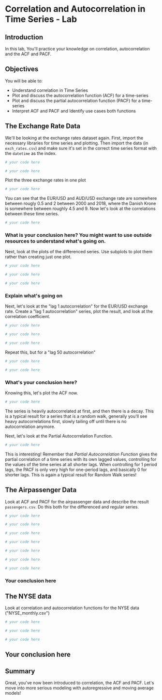 
# Correlation and Autocorrelation in Time Series - Lab

## Introduction

In this lab, You'll practice your knowledge on correlation, autocorrelation and the ACF and PACF.

## Objectives

You will be able to:
- Understand correlation in Time Series
- Plot and discuss the autocorrelation function (ACF) for a time-series 
- Plot and discuss the partial autocorrelation function (PACF) for a time-series 
- Interpret ACF and PACF and Identify use cases both functions

## The Exchange Rate Data

We'll be looking at the exchange rates dataset again. First, import the necessary libraries for time series and plotting. Then import the data (in `exch_rates.csv`) and make sure it's set in the correct time series format with the `datetime` as the index.


```python
# your code here
```


```python
# your code here
```

Plot the three exchange rates in one plot


```python
# your code here
```

You can see that the EUR/USD and AUD/USD exchange rate are somewhere between rougly 0.5 and 2 between 2000 and 2018, where the Danish Krone is somewhere between roughly 4.5 and 9. Now let's look at the correlations between these time series.


```python
# your code here
```

### What is your conclusion here? You might want to use outside resources to understand what's going on.

Next, look at the plots of the differenced series. Use subplots to plot them rather than creating just one plot.


```python
# your code here
```


```python
# your code here
```


```python
# your code here
```

### Explain what's going on

Next, let's look at the "lag 1 autocorrelation" for the EUR/USD exchange rate. Create a "lag 1 autocorrelation" series, plot the result, and look at the correlation coefficient.


```python
# your code here
```


```python
# your code here
```


```python
# your code here
```

Repeat this, but for a "lag 50 autocorrelation"


```python
# your code here
```


```python
# your code here
```

### What's your conclusion here?

Knowing this, let's plot the ACF now.


```python
# your code here
```

The series is heavily autocorrelated at first, and then there is a decay. This is a typical result for a series that is a random walk, generally you'll see heavy autocorrelations first, slowly tailing off until there is no autocorrelation anymore.

Next, let's look at the Partial Autocorrelation Function.


```python
# your code here
```

This is interesting! Remember that *Partial Autocorrelation Function* gives the partial correlation of a time series with its own lagged values, controlling for the values of the time series at all shorter lags. When controlling for 1 period lags, the PACF is only very high for one-period lags, and basically 0 for shorter lags. This is again a typical result for Random Walk series!

## The Airpassenger Data

Look at ACF and PACF for the airpassenger data and describe the result `passengers.csv`. Do this both for the differenced and regular series.


```python
# your code here
```


```python
# your code here
```


```python
# your code here
```


```python
# your code here
```


```python
# your code here
```


```python
# your code here
```


```python
# your code here
```

### Your conclusion here

## The NYSE data

Look at correlation and autocorrelation functions for the NYSE data ("NYSE_monthly.csv")


```python
# your code here
```


```python
# your code here
```


```python
# your code here
```

## Your conclusion here



## Summary

Great, you've now been introduced to correlation, the ACF and PACF. Let's move into more serious modeling with autoregressive and moving average models!

